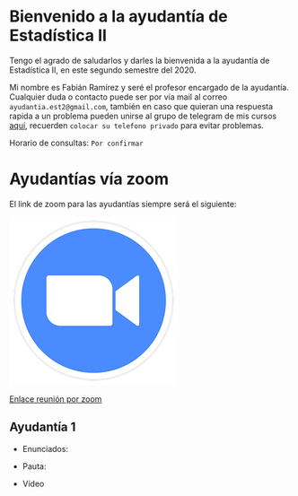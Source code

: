 # Bienvenido a la ayudantía de Estadística II

Tengo el agrado de saludarlos y darles la bienvenida a la ayudantía de Estadística II, en este segundo semestre del 2020. 

Mi nombre es Fabián Ramírez y seré el profesor encargado de la ayudantía. Cualquier duda o contacto puede ser por vía mail al correo `ayudantia.est2@gmail.com`, también en caso que quieran una respuesta rapida a un problema pueden unirse al grupo de telegram de mis cursos [aquí](https://t.me/joinchat/ObaYLhozTLYob_fQo482QA), recuerden `colocar su telefono privado` para evitar problemas.

Horario de consultas: `Por confirmar`

# Ayudantías vía zoom

El link de zoom para las ayudantías siempre será el siguiente:

![zoom](zoom.png) 

[Enlace reunión por zoom](https://reuna.zoom.us/my/fabimath?pwd=ME1UUHJLY2p0ZlZraW0xaENUaXcrUT09)



## Ayudantía 1
* Enunciados:

* Pauta:

* Vídeo